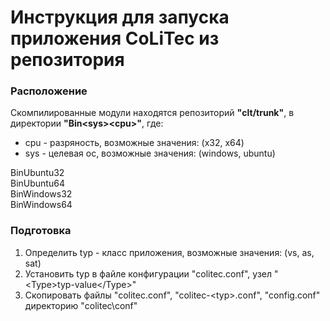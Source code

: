 # Инструкция для запуска приложения CoLiTec из репозитория

### Расположение

Скомпилированные модули находятся репозиторий **"clt/trunk"**, в директории **"Bin\<sys\>\<cpu\>"**, где:
- cpu - разряность, возможные значения: (x32, x64)
- sys - целевая ос, возможные значения: (windows, ubuntu)

BinUbuntu32<br/>
BinUbuntu64<br/>
BinWindows32<br/>
BinWindows64<br/>

### Подготовка

1. Определить typ - класс приложения, возможные значения: (vs, as, sat)<br/>
2. Установить typ в файле конфигурации "colitec.conf", узел "\<Type\>typ-value\</Type\>"<br/>
3. Скопировать файлы "colitec.conf", "colitec-\<typ\>.conf", "config.conf" директорию "colitec\conf"<br/>

